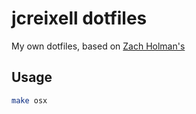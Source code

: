 # jcreixell dotfiles

My own dotfiles, based on [Zach Holman's](https://github.com/holman/dotfiles)

## Usage

```bash
make osx
```
